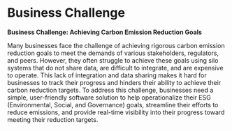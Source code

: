

# Business Challenge

<p><strong>Business Challenge: Achieving Carbon Emission Reduction Goals</strong></p><p>Many businesses face the challenge of achieving rigorous carbon emission reduction goals to meet the demands of various stakeholders, regulators, and peers. However, they often struggle to achieve these goals using silo systems that do not share data, are difficult to integrate, and are expensive to operate. This lack of integration and data sharing makes it hard for businesses to track their progress and hinders their ability to achieve their carbon reduction targets. To address this challenge, businesses need a simple, user-friendly software solution to help operationalize their ESG (Environmental, Social, and Governance) goals, streamline their efforts to reduce emissions, and provide real-time visibility into their progress toward meeting their reduction targets.<br><br></p>

